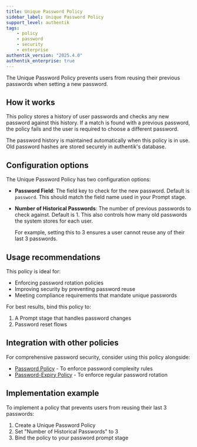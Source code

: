 ```yaml
---
title: Unique Password Policy
sidebar_label: Unique Password Policy
support_level: authentik
tags:
    - policy
    - password
    - security
    - enterprise
authentik_version: "2025.4.0"
authentik_enterprise: true
---
```


The Unique Password Policy prevents users from reusing their previous passwords when setting a new password.

## How it works

This policy stores a history of user passwords and checks any new password against this history. If a match is found with a previous password, the policy fails and the user is required to choose a different password.

The password history is maintained automatically when this policy is in use. Old password hashes are stored securely in authentik's database.

## Configuration options

The Unique Password Policy has two configuration options:

- **Password Field**: The field key to check for the new password. Default is `password`. This should match the field name used in your Prompt stage.

- **Number of Historical Passwords**: The number of previous passwords to check against. Default is 1. This also controls how many old passwords the system stores for each user.

  For example, setting this to 3 ensures a user cannot reuse any of their last 3 passwords.

## Usage recommendations

This policy is ideal for:

- Enforcing password rotation policies
- Improving security by preventing password reuse
- Meeting compliance requirements that mandate unique passwords

For best results, bind this policy to:

1. A Prompt stage that handles password changes
2. Password reset flows

## Integration with other policies

For comprehensive password security, consider using this policy alongside:

- [Password Policy](./index.md#password-policy) - To enforce password complexity rules
- [Password-Expiry Policy](./index.md#password-expiry-policy) - To enforce regular password rotation

## Implementation example

To implement a policy that prevents users from reusing their last 3 passwords:

1. Create a Unique Password Policy
2. Set "Number of Historical Passwords" to 3
3. Bind the policy to your password prompt stage
